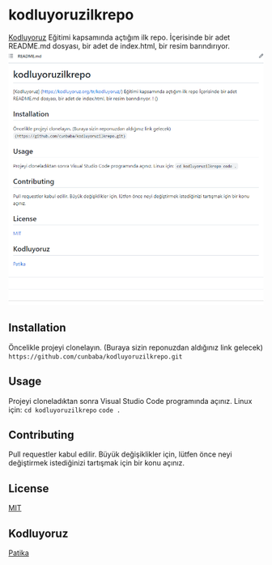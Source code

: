 # kodluyoruzilkrepo
[Kodluyoruz](https://kodluyoruz.org/tr/kodluyoruz/) Eğitimi kapsamında açtığım ilk repo.
İçerisinde bir adet README.md dosyası, bir adet de index.html, bir resim barındırıyor.
![Gorsel](https://github.com/cunbaba/kodluyoruzilkrepo/blob/main/odev-gorsel.png)

## Installation
Öncelikle projeyi clonelayın. (Buraya sizin reponuzdan aldığınız link gelecek)
``https://github.com/cunbaba/kodluyoruzilkrepo.git``

## Usage
Projeyi cloneladıktan sonra Visual Studio Code programında açınız.
Linux için:
``cd kodluyoruzilkrepo``
``code .``

## Contributing
Pull requestler kabul edilir. Büyük değişiklikler için, lütfen önce neyi değiştirmek istediğinizi tartışmak için bir konu açınız.

## License
[MIT](https://github.com/cunbaba/kodluyoruzilkrepo/edit/main/LICENSE)

## Kodluyoruz
[Patika](https://www.patika.dev/tr)